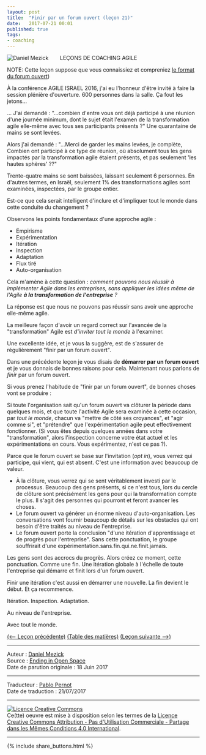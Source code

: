```yaml
---
layout: post
title:  "Finir par un forum ouvert (leçon 21)"
date:   2017-07-21 00:01
published: true
tags:
- coaching
---
```


<div align="left" style="float:left; padding-right:30px" >
  <img title="Daniel Mezick" src="{{ site.url }}assets/daniel_mezick/daniel-mezick-002.png" />
</div>
LEÇONS DE COACHING AGILE

NOTE: Cette leçon suppose que vous connaissiez et compreniez [le format du forum ouvert](http://openspaceagility.com/what-is-ost/))

À la conférence AGILE ISRAEL 2016, j'ai eu l'honneur d'être invité à faire la session plénière d'ouverture. 600 personnes dans la salle. Ça fout les jetons...

... J'ai demandé : "...combien d'entre vous ont déjà participé à une réunion d'une journée minimum, dont le sujet était l'examen de la transformation agile elle-même avec tous ses participants présents ?" Une quarantaine de mains se sont levées.

Alors j'ai demandé : "...Merci de garder les mains levées, je complète, Combien ont participé à ce type de réunion, où absolument tous les gens impactés par la transformation agile étaient présents, et pas seulement 'les hautes sphères' ??"

Trente-quatre mains se sont baissées, laissant seulement 6 personnes. En d'autres termes, en Israël, seulement 1% des transformations agiles sont examinées, inspectées, par le groupe entier.

Est-ce que cela serait intelligent d'inclure et d'impliquer tout le monde dans cette conduite du changement ?

Observons les points fondamentaux d'une approche agile :

* Empirisme
* Expérimentation
* Itération
* Inspection
* Adaptation
* Flux tiré
* Auto-organisation


Cela m'amène à cette question : _comment pouvons nous réussir à implémenter Agile dans les entreprises, sans appliquer les idées même de l'Agile **à la transformation de l'entreprise** ?_

La réponse est que nous ne pouvons pas réussir sans avoir une approche elle-même agile.

La meilleure façon d'avoir un regard correct sur l'avancée de la "transformation" Agile est _d'inviter tout le monde_ à l'examiner.

Une excellente idée, et je vous la suggère, est de s'assurer de régulièrement "finir par un forum ouvert".

Dans une précédente leçon je vous disais de **démarrer par un forum ouvert** et je vous donnais de bonnes raisons pour cela. Maintenant nous parlons de _finir_ par un forum ouvert.

Si vous prenez l'habitude de "finir par un forum ouvert", de bonnes choses vont se produire :

Si toute l'organisation sait qu'un forum ouvert va clôturer la période dans quelques mois, et que toute l'activité Agile sera examinée à cette occasion, par _tout le monde_, chacun va "mettre de côté ses croyances", et "agir comme si", et "prétendre" que l'expérimentation agile peut effectivement fonctionner. (Si vous êtes depuis quelques années dans votre "transformation", alors l'inspection concerne votre état actuel et les expérimentations en cours. Vous expérimentez, n'est ce pas ?).

Parce que le forum ouvert se base sur l'invitation (_opt in_), vous verrez qui participe, qui vient, qui est absent. C'est une information avec beaucoup de valeur.

* À la clôture, vous verrez qui se sent véritablement investi par le processus. Beaucoup des gens présents, si ce n'est tous, lors du cercle de clôture sont précisément les gens pour qui la transformation compte le plus. Il s'agit des personnes qui pourront et feront avancer les choses.
* Le forum ouvert va générer un énorme niveau d'auto-organisation. Les conversations vont fournir beaucoup de détails sur les obstacles qui ont besoin d'être traités au niveau de l'entreprise.
* Le forum ouvert porte la conclusion "d'une itération d'apprentissage et de progrès pour l'entreprise". Sans cette ponctuation, le groupe souffrirait d'une expérimentation.sans.fin.qui.ne.finit.jamais.


Les gens sont des accrocs du progrès. Alors créez ce moment, cette ponctuation. Comme une fin. Une itération globale à l'échelle de toute l'entreprise qui démarre et finit lors d'un forum ouvert.

Finir une itération c'est aussi en démarrer une nouvelle. La fin devient le début. Et ça recommence.

Itération. Inspection. Adaptation.

Au niveau de l'entreprise.

Avec tout le monde.

[(<-- Leçon précédente)](http://www.les-traducteurs-agiles.org/2017/06/20/seul-celui-qui-est-engage-peut-s-auto-organiser-lecon-20.html) [(Table des matières)](http://www.les-traducteurs-agiles.org/2015/02/19/lecons-de-coaching.html) [(Leçon suivante -->)](http://www.les-traducteurs-agiles.org/2017/12/23/obtenez-le-par-ecrit-lecon-22.html)  

---
Auteur : [Daniel Mezick](https://twitter.com/danielmezick)  
Source : [Ending in Open Space](http://newtechusa.net/agile/ending-in-open-space/)  
Date de parution originale : 18 Juin 2017  

---
Traducteur : [Pablo Pernot](https://twitter.com/pablopernot)  
Date de traduction : 21/07/2017  

---

<a rel="license" href="http://creativecommons.org/licenses/by-nc-sa/4.0/"><img alt="Licence Creative Commons" style="border-width:0" src="http://i.creativecommons.org/l/by-nc-sa/4.0/88x31.png" /></a><br />Ce(tte) oeuvre est mise à disposition selon les termes de la <a rel="license" href="http://creativecommons.org/licenses/by-nc-sa/4.0/">Licence Creative Commons Attribution - Pas d'Utilisation Commerciale - Partage dans les Mêmes Conditions 4.0 International</a>.

---

{% include share_buttons.html %}
